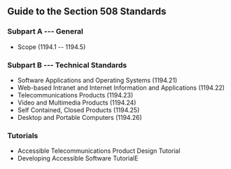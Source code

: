 Guide to the Section 508 Standards
----------------------------------

### Subpart A --- General

-   Scope (1194.1 -- 1194.5)

### Subpart B --- Technical Standards

-   Software Applications and Operating Systems (1194.21)
-   Web-based Intranet and Internet Information and Applications (1194.22)
-   Telecommunications Products (1194.23)
-   Video and Multimedia Products (1194.24)
-   Self Contained, Closed Products (1194.25)
-   Desktop and Portable Computers (1194.26)

### Tutorials

-   Accessible Telecommunications Product Design Tutorial
-   Developing Accessible Software TutorialE
